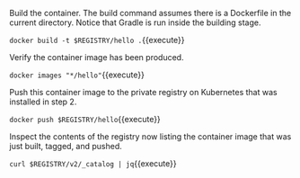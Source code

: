 Build the container. The build command assumes there is a Dockerfile in the current directory. Notice that Gradle is run inside the building stage.

`docker build -t $REGISTRY/hello .`{{execute}}

Verify the container image has been produced.

`docker images "*/hello"`{{execute}}

Push this container image to the private registry on Kubernetes that was installed in step 2.

`docker push $REGISTRY/hello`{{execute}}

Inspect the contents of the registry now listing the container image that was just built, tagged, and pushed.

`curl $REGISTRY/v2/_catalog | jq`{{execute}}

